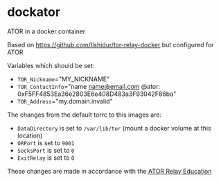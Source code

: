 # dockator
ATOR in a docker container

Based on https://github.com/Ilshidur/tor-relay-docker but configured for ATOR

Variables which should be set:
- `TOR_Nickname`="MY_NICKNAME"
- `TOR_ContactInfo`="name <name@email.com> @ator: 0xF5FF4853Ea36e2803E6e408D483a3F93042F86ba"
- `TOR_Address`="my.domain.invalid"

The changes from the default torrc to this images are:
- `DataDirectory` is set to `/var/lib/tor` (mount a docker volume at this location)
- `ORPort` is set to `9001`
- `SocksPort` is set to `0`
- `ExitRelay` is set to `0`

These changes are made in accordance with the [ATOR Relay Education](https://relayseries.ator.io/relay-education/installing-and-configuring-your-onion-router-relay#step-4-onion-router-configuration)
